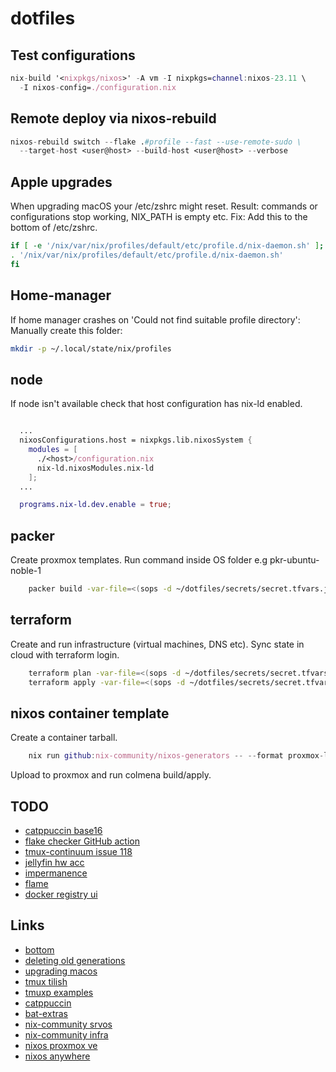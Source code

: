 # dotfiles

## Test configurations

```nix
nix-build '<nixpkgs/nixos>' -A vm -I nixpkgs=channel:nixos-23.11 \
  -I nixos-config=./configuration.nix
```

## Remote deploy via nixos-rebuild

```nix
nixos-rebuild switch --flake .#profile --fast --use-remote-sudo \
  --target-host <user@host> --build-host <user@host> --verbose
```

## Apple upgrades

When upgrading macOS your /etc/zshrc might reset.
Result: commands or configurations stop working, NIX_PATH is empty etc.
Fix: Add this to the bottom of /etc/zshrc.

```zsh
if [ -e '/nix/var/nix/profiles/default/etc/profile.d/nix-daemon.sh' ]; then
. '/nix/var/nix/profiles/default/etc/profile.d/nix-daemon.sh'
fi

```

## Home-manager

If home manager crashes on 'Could not find suitable profile directory':
Manually create this folder:

```zsh
mkdir -p ~/.local/state/nix/profiles
```

## node

If node isn't available check that host configuration has nix-ld enabled.

```nix

  ...
  nixosConfigurations.host = nixpkgs.lib.nixosSystem {
    modules = [
      ./<host>/configuration.nix
      nix-ld.nixosModules.nix-ld
    ];
  ...

  programs.nix-ld.dev.enable = true;
```

## packer

Create proxmox templates. Run command inside OS folder e.g pkr-ubuntu-noble-1

```bash
    packer build -var-file=<(sops -d ~/dotfiles/secrets/secret.tfvars.json) .
```

## terraform

Create and run infrastructure (virtual machines, DNS etc).
Sync state in cloud with terraform login.

```bash
    terraform plan -var-file=<(sops -d ~/dotfiles/secrets/secret.tfvars.json)
    terraform apply -var-file=<(sops -d ~/dotfiles/secrets/secret.tfvars.json) -auto-approve
```

## nixos container template

Create a container tarball.

```nix
    nix run github:nix-community/nixos-generators -- --format proxmox-lxc
```

Upload to proxmox and run colmena build/apply.

## TODO

- [catppuccin base16](https://github.com/catppuccin/base16)
- [flake checker GitHub action](https://determinate.systems/posts/flake-checker)
- [tmux-continuum issue 118](https://github.com/tmux-plugins/tmux-continuum/issues/118)
- [jellyfin hw acc](https://nixos.wiki/wiki/Jellyfin)
- [impermanence](https://nixos.wiki/wiki/Impermanence)
- [flame](https://github.com/pawelmalak/flame)
- [docker registry ui](https://github.com/Joxit/docker-registry-ui)

## Links

- [bottom](https://github.com/ClementTsang/bottom)
- [deleting old generations](https://github.com/LnL7/nix-darwin/wiki/Deleting-old-generations)
- [upgrading macos](https://github.com/LnL7/nix-darwin/wiki/Upgrading-macOS)
- [tmux tilish](https://github.com/jabirali/tmux-tilish)
- [tmuxp examples](https://tmuxp.git-pull.com/configuration/examples.html)
- [catppuccin](https://github.com/catppuccin/catppuccin)
- [bat-extras](https://github.com/eth-p/bat-extras/tree/master)
- [nix-community srvos](https://github.com/nix-community/srvos)
- [nix-community infra](https://github.com/nix-community/infra)
- [nixos proxmox ve](https://nixos.wiki/wiki/Proxmox_Virtual_Environment)
- [nixos anywhere](https://github.com/nix-community/nixos-anywhere)
